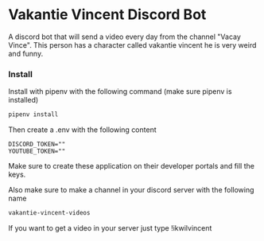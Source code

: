 # Vakantie Vincent Discord Bot
A discord bot that will send a video every day from the channel "Vacay Vince". This person has a character called vakantie vincent he is very weird and funny.

### Install

Install with pipenv with the following command (make sure pipenv is installed)
```bash
pipenv install
```

Then create a .env with the following content

```env
DISCORD_TOKEN=""
YOUTUBE_TOKEN=""
```

Make sure to create these application on their developer portals and fill the keys.

Also make sure to make a channel in your discord server with the following name 
```bash
vakantie-vincent-videos
```

If you want to get a video in your server just type !ikwilvincent
